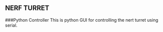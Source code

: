 ## **NERF TURRET**
###Python Controller
This is python GUI for controlling the nert turret using serial.

